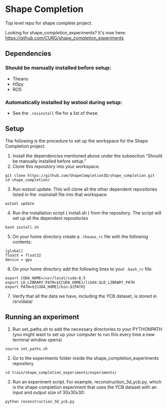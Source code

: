 # Shape Completion
Top level repo for shape complete project.

Looking for shape_completion_experiments? It's now here: https://github.com/CURG/shape_completion_experiments

## Dependencies
### Should be manually installed before setup:
- Theano
- H5py
- ROS

### Automatically installed by wstool during setup:
- See the ```.rosinstall``` file for a list of these.

## Setup
The following is the procedure to set up the workspace for the Shape Completion project.

1. Install the dependencies mentioned above under the subsection "Should be manually installed before setup."
2. Clone this repository into your workspace.

  ```
  git clone https://github.com/ShapeCompletion3D/shape_completion.git
  cd shape_completion/
  ```
3. Run wstool update. This will clone all the other dependent repositories listed in the .rosinstall file into that workspace
  
  ```
  wstool update
  ```
4. Run the installation script ( install.sh ) from the repository. The script will set up all the dependent repositories
  
  ```
  bash install.sh
  ```
5. On your home directory create a ```.theano_rc``` file with the following contents:

  ```
  [global]
  floatX = float32
  device = gpu
  ```
6. On your home directory add the following lines to your ```.bash_rc``` file:

  ```
  export CUDA_HOME=/usr/local/cuda-6.5
  export LD_LIBRARY_PATH=${CUDA_HOME}/lib64:$LD_LIBRARY_PATH
  export PATH=${CUDA_HOME}/bin:${PATH}
  ```
7. Verify that all the data we have, including the YCB dataset, is stored in /srv/data/

## Running an experiment
1. Run set_paths.sh to add the necessary directories to your PYTHONPATH (you might want to set up your computer to run this every time a new terminal window opens)
  
  ```
  source set_paths.sh
  ```
2. Go to the experiments folder inside the shape_completion_experiments repository

  ```
  cd train/shape_completion_experiments/experiments/
  ```
3. Run an experiment script. For example, reconstruction_3d_ycb.py, which is the shape completion experiment that uses the YCB dataset with an input and output size of 30x30x30:

  ```
  python reconstruction_3d_ycb.py
  ```
